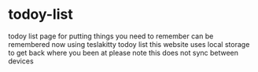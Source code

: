 # todoy-list
todoy list page for putting things you need to remember can be remembered now using teslakitty todoy list
this website uses local storage to get back where you been at please note this does not sync between devices
